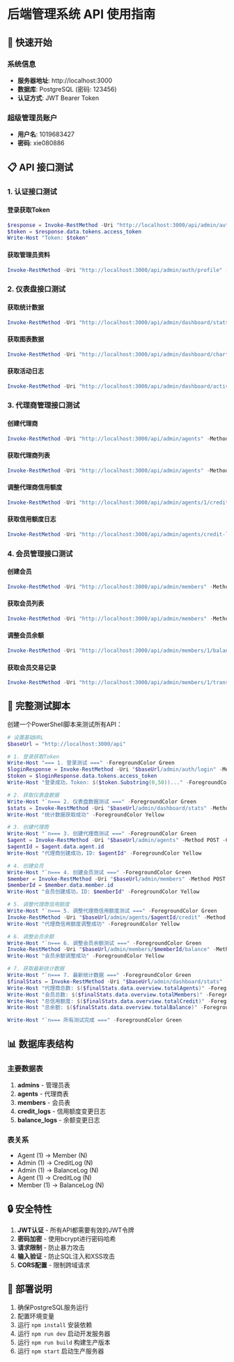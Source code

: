 # 后端管理系统 API 使用指南

## 🚀 快速开始

### 系统信息
- **服务器地址**: http://localhost:3000
- **数据库**: PostgreSQL (密码: 123456)
- **认证方式**: JWT Bearer Token

### 超级管理员账户
- **用户名**: 1019683427
- **密码**: xie080886

## 📋 API 接口测试

### 1. 认证接口测试

#### 登录获取Token
```powershell
$response = Invoke-RestMethod -Uri "http://localhost:3000/api/admin/auth/login" -Method POST -ContentType "application/json" -Body '{"username":"1019683427","password":"xie080886"}'
$token = $response.data.tokens.access_token
Write-Host "Token: $token"
```

#### 获取管理员资料
```powershell
Invoke-RestMethod -Uri "http://localhost:3000/api/admin/auth/profile" -Method GET -Headers @{Authorization="Bearer $token"}
```

### 2. 仪表盘接口测试

#### 获取统计数据
```powershell
Invoke-RestMethod -Uri "http://localhost:3000/api/admin/dashboard/stats" -Method GET -Headers @{Authorization="Bearer $token"}
```

#### 获取图表数据
```powershell
Invoke-RestMethod -Uri "http://localhost:3000/api/admin/dashboard/charts?period=week" -Method GET -Headers @{Authorization="Bearer $token"}
```

#### 获取活动日志
```powershell
Invoke-RestMethod -Uri "http://localhost:3000/api/admin/dashboard/activities" -Method GET -Headers @{Authorization="Bearer $token"}
```

### 3. 代理商管理接口测试

#### 创建代理商
```powershell
Invoke-RestMethod -Uri "http://localhost:3000/api/admin/agents" -Method POST -ContentType "application/json" -Headers @{Authorization="Bearer $token"} -Body '{"username":"agent001","nickname":"测试代理商","password":"123456","credit":10000}'
```

#### 获取代理商列表
```powershell
Invoke-RestMethod -Uri "http://localhost:3000/api/admin/agents" -Method GET -Headers @{Authorization="Bearer $token"}
```

#### 调整代理商信用额度
```powershell
Invoke-RestMethod -Uri "http://localhost:3000/api/admin/agents/1/credit" -Method PATCH -ContentType "application/json" -Headers @{Authorization="Bearer $token"} -Body '{"amount":5000,"reason":"增加信用额度测试"}'
```

#### 获取信用额度日志
```powershell
Invoke-RestMethod -Uri "http://localhost:3000/api/admin/agents/credit-logs" -Method GET -Headers @{Authorization="Bearer $token"}
```

### 4. 会员管理接口测试

#### 创建会员
```powershell
Invoke-RestMethod -Uri "http://localhost:3000/api/admin/members" -Method POST -ContentType "application/json" -Headers @{Authorization="Bearer $token"} -Body '{"username":"member001","nickname":"测试会员","password":"123456","agentId":1,"balance":1000}'
```

#### 获取会员列表
```powershell
Invoke-RestMethod -Uri "http://localhost:3000/api/admin/members" -Method GET -Headers @{Authorization="Bearer $token"}
```

#### 调整会员余额
```powershell
Invoke-RestMethod -Uri "http://localhost:3000/api/admin/members/1/balance" -Method PATCH -ContentType "application/json" -Headers @{Authorization="Bearer $token"} -Body '{"amount":-500,"reason":"手动扣除测试"}'
```

#### 获取会员交易记录
```powershell
Invoke-RestMethod -Uri "http://localhost:3000/api/admin/members/1/transactions" -Method GET -Headers @{Authorization="Bearer $token"}
```

## 🔧 完整测试脚本

创建一个PowerShell脚本来测试所有API：

```powershell
# 设置基础URL
$baseUrl = "http://localhost:3000/api"

# 1. 登录获取Token
Write-Host "=== 1. 登录测试 ===" -ForegroundColor Green
$loginResponse = Invoke-RestMethod -Uri "$baseUrl/admin/auth/login" -Method POST -ContentType "application/json" -Body '{"username":"1019683427","password":"xie080886"}'
$token = $loginResponse.data.tokens.access_token
Write-Host "登录成功，Token: $($token.Substring(0,50))..." -ForegroundColor Yellow

# 2. 获取仪表盘数据
Write-Host "`n=== 2. 仪表盘数据测试 ===" -ForegroundColor Green
$stats = Invoke-RestMethod -Uri "$baseUrl/admin/dashboard/stats" -Method GET -Headers @{Authorization="Bearer $token"}
Write-Host "统计数据获取成功" -ForegroundColor Yellow

# 3. 创建代理商
Write-Host "`n=== 3. 创建代理商测试 ===" -ForegroundColor Green
$agent = Invoke-RestMethod -Uri "$baseUrl/admin/agents" -Method POST -ContentType "application/json" -Headers @{Authorization="Bearer $token"} -Body '{"username":"agent001","nickname":"测试代理商","password":"123456","credit":10000}'
$agentId = $agent.data.agent.id
Write-Host "代理商创建成功，ID: $agentId" -ForegroundColor Yellow

# 4. 创建会员
Write-Host "`n=== 4. 创建会员测试 ===" -ForegroundColor Green
$member = Invoke-RestMethod -Uri "$baseUrl/admin/members" -Method POST -ContentType "application/json" -Headers @{Authorization="Bearer $token"} -Body "{`"username`":`"member001`",`"nickname`":`"测试会员`",`"password`":`"123456`",`"agentId`":$agentId,`"balance`":1000}"
$memberId = $member.data.member.id
Write-Host "会员创建成功，ID: $memberId" -ForegroundColor Yellow

# 5. 调整代理商信用额度
Write-Host "`n=== 5. 调整代理商信用额度测试 ===" -ForegroundColor Green
Invoke-RestMethod -Uri "$baseUrl/admin/agents/$agentId/credit" -Method PATCH -ContentType "application/json" -Headers @{Authorization="Bearer $token"} -Body '{"amount":5000,"reason":"增加信用额度测试"}'
Write-Host "代理商信用额度调整成功" -ForegroundColor Yellow

# 6. 调整会员余额
Write-Host "`n=== 6. 调整会员余额测试 ===" -ForegroundColor Green
Invoke-RestMethod -Uri "$baseUrl/admin/members/$memberId/balance" -Method PATCH -ContentType "application/json" -Headers @{Authorization="Bearer $token"} -Body '{"amount":-500,"reason":"手动扣除测试"}'
Write-Host "会员余额调整成功" -ForegroundColor Yellow

# 7. 获取最新统计数据
Write-Host "`n=== 7. 最新统计数据 ===" -ForegroundColor Green
$finalStats = Invoke-RestMethod -Uri "$baseUrl/admin/dashboard/stats" -Method GET -Headers @{Authorization="Bearer $token"}
Write-Host "代理商总数: $($finalStats.data.overview.totalAgents)" -ForegroundColor Cyan
Write-Host "会员总数: $($finalStats.data.overview.totalMembers)" -ForegroundColor Cyan
Write-Host "总信用额度: $($finalStats.data.overview.totalCredit)" -ForegroundColor Cyan
Write-Host "总余额: $($finalStats.data.overview.totalBalance)" -ForegroundColor Cyan

Write-Host "`n=== 所有测试完成 ===" -ForegroundColor Green
```

## 📊 数据库表结构

### 主要数据表

1. **admins** - 管理员表
2. **agents** - 代理商表
3. **members** - 会员表
4. **credit_logs** - 信用额度变更日志
5. **balance_logs** - 余额变更日志

### 表关系

- Agent (1) -> Member (N)
- Admin (1) -> CreditLog (N)
- Admin (1) -> BalanceLog (N)
- Agent (1) -> CreditLog (N)
- Member (1) -> BalanceLog (N)

## 🔒 安全特性

1. **JWT认证** - 所有API都需要有效的JWT令牌
2. **密码加密** - 使用bcrypt进行密码哈希
3. **请求限制** - 防止暴力攻击
4. **输入验证** - 防止SQL注入和XSS攻击
5. **CORS配置** - 限制跨域请求

## 🚀 部署说明

1. 确保PostgreSQL服务运行
2. 配置环境变量
3. 运行 `npm install` 安装依赖
4. 运行 `npm run dev` 启动开发服务器
5. 运行 `npm run build` 构建生产版本
6. 运行 `npm start` 启动生产服务器
